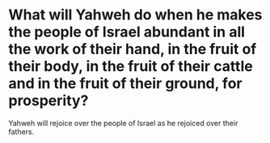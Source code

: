 # What will Yahweh do when he makes the people of Israel abundant in all the work of their hand, in the fruit of their body, in the fruit of their cattle and in the fruit of their ground, for prosperity?

Yahweh will rejoice over the people of Israel as he rejoiced over their fathers.
